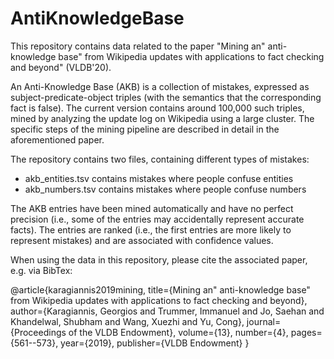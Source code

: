 # AntiKnowledgeBase

This repository contains data related to the paper "Mining an" anti-knowledge base" from Wikipedia updates with applications to fact checking and beyond" (VLDB'20). 

An Anti-Knowledge Base (AKB) is a collection of mistakes, expressed as subject-predicate-object triples (with the semantics that the corresponding fact is false). The current version contains around 100,000 such triples, mined by analyzing the update log on Wikipedia using a large cluster. The specific steps of the mining pipeline are described in detail in the aforementioned paper. 

The repository contains two files, containing different types of mistakes:
- akb_entities.tsv contains mistakes where people confuse entities
- akb_numbers.tsv contains mistakes where people confuse numbers

The AKB entries have been mined automatically and have no perfect precision (i.e., some of the entries may accidentally represent accurate facts). The entries are ranked (i.e., the first entries are more likely to represent mistakes) and are associated with confidence values. 

When using the data in this repository, please cite the associated paper, e.g. via BibTex:

@article{karagiannis2019mining,
  title={Mining an" anti-knowledge base" from Wikipedia updates with applications to fact checking and beyond},
  author={Karagiannis, Georgios and Trummer, Immanuel and Jo, Saehan and Khandelwal, Shubham and Wang, Xuezhi and Yu, Cong},
  journal={Proceedings of the VLDB Endowment},
  volume={13},
  number={4},
  pages={561--573},
  year={2019},
  publisher={VLDB Endowment}
}
